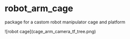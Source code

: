 # robot_arm_cage
package for a castom robot manipulator cage and platform
<p>
![robot cage](cage_arm_camera_tf_tree.png)
